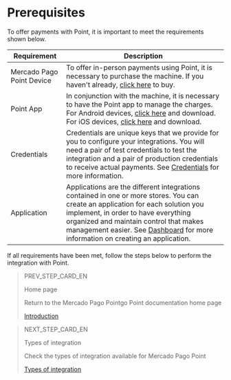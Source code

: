 # Prerequisites

To offer payments with Point, it is important to meet the requirements shown below.

| Requirement | Description |
| --- | --- |
| Mercado Pago Point Device | To offer in-person payments using Point, it is necessary to purchase the machine. If you haven't already, [click here](https://www.mercadopago.com/point) to buy. |
| Point App | In conjunction with the machine, it is necessary to have the Point app to manage the charges. For Android devices, [click here](https://play.google.com/store/apps/details?id=com.mercadopago.wallet&hl=es_419) and download. For iOS devices, [click here](https://apps.apple.com/ar/app/mercado-pago/id925436649) and download. |
| Credentials | Credentials are unique keys that we provide for you to configure your integrations. You will need a pair of test credentials to test the integration and a pair of production credentials to receive actual payments. See [Credentials](/developers/en/docs/mp-point/additional-content/credentials) for more information. |
| Application | Applications are the different integrations contained in one or more stores. You can create an application for each solution you implement, in order to have everything organized and maintain control that makes management easier. See [Dashboard](/developers/en/docs/mp-point/additional-content/dashboard/introduction) for more information on creating an application. |

If all requirements have been met, follow the steps below to perform the integration with Point.

> PREV_STEP_CARD_EN
>
> Home page
>
> Return to the Mercado Pago Pointgo Point documentation home page
>
> [Introduction](/developers/en/docs/mp-point/landing)


> NEXT_STEP_CARD_EN
>
> Types of integration
>
> Check the types of integration available for Mercado Pago Point
>
> [Types of integration](/developers/en/docs/mp-point/types-of-integration)
